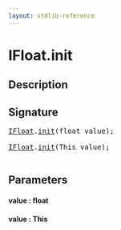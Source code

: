 ```yaml
---
layout: stdlib-reference
---
```


# IFloat\.init

## Description





## Signature 

<pre>
<a href="/stdlib-reference/interfaces/IFloat/index" class="code_type">IFloat</a>.<a href="/stdlib-reference/interfaces/IFloat/init">init</a>(<span class="code_keyword">float</span> <span class='code_param'>value</span>);

<a href="/stdlib-reference/interfaces/IFloat/index" class="code_type">IFloat</a>.<a href="/stdlib-reference/interfaces/IFloat/init">init</a>(<span class="code_keyword">This</span> <span class='code_param'>value</span>);

</pre>

## Parameters

#### value  : float
#### value  : This

